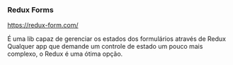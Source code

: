 ### Redux Forms

https://redux-form.com/

É uma lib capaz de gerenciar os estados dos formulários através de Redux
Qualquer app que demande um controle de estado um pouco mais complexo, o Redux é uma ótima opção.